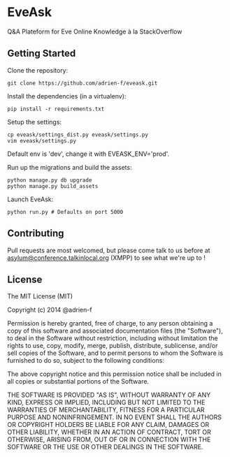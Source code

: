 EveAsk
======

Q&amp;A Plateform for Eve Online Knowledge à la StackOverflow

## Getting Started
Clone the repository:

    git clone https://github.com/adrien-f/eveask.git
    
Install the dependencies (in a virtualenv):
    
    pip install -r requirements.txt
    
Setup the settings:

    cp eveask/settings_dist.py eveask/settings.py
    vim eveask/settings.py
    
Default env is 'dev', change it with EVEASK_ENV='prod'.

Run up the migrations and build the assets:

    python manage.py db upgrade
    python manage.py build_assets
    
Launch EveAsk:
    
    python run.py # Defaults on port 5000
    
    
## Contributing

Pull requests are most welcomed, but please come talk to us before at asylum@conference.talkinlocal.org (XMPP) to see what we're up to !

## License

The MIT License (MIT)

Copyright (c) 2014 @adrien-f

Permission is hereby granted, free of charge, to any person obtaining a copy
of this software and associated documentation files (the "Software"), to deal
in the Software without restriction, including without limitation the rights
to use, copy, modify, merge, publish, distribute, sublicense, and/or sell
copies of the Software, and to permit persons to whom the Software is
furnished to do so, subject to the following conditions:

The above copyright notice and this permission notice shall be included in all
copies or substantial portions of the Software.

THE SOFTWARE IS PROVIDED "AS IS", WITHOUT WARRANTY OF ANY KIND, EXPRESS OR
IMPLIED, INCLUDING BUT NOT LIMITED TO THE WARRANTIES OF MERCHANTABILITY,
FITNESS FOR A PARTICULAR PURPOSE AND NONINFRINGEMENT. IN NO EVENT SHALL THE
AUTHORS OR COPYRIGHT HOLDERS BE LIABLE FOR ANY CLAIM, DAMAGES OR OTHER
LIABILITY, WHETHER IN AN ACTION OF CONTRACT, TORT OR OTHERWISE, ARISING FROM,
OUT OF OR IN CONNECTION WITH THE SOFTWARE OR THE USE OR OTHER DEALINGS IN THE
SOFTWARE.


